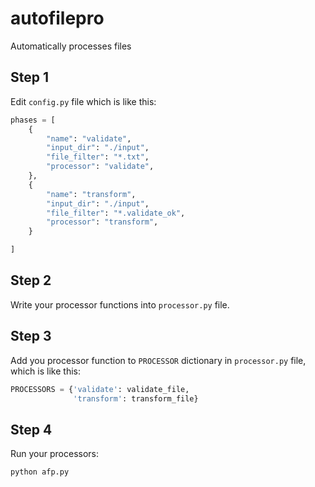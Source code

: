 # autofilepro
Automatically processes files

## Step 1

Edit ``config.py`` file which is like this:

```python
phases = [
    {
        "name": "validate",
        "input_dir": "./input",
        "file_filter": "*.txt",
        "processor": "validate",
    },
    {
        "name": "transform",
        "input_dir": "./input",
        "file_filter": "*.validate_ok",
        "processor": "transform",
    }

]
```

## Step 2

Write your processor functions into ``processor.py`` file.

## Step 3

Add you processor function to ``PROCESSOR`` dictionary in ``processor.py`` file, which is like this:

```python
PROCESSORS = {'validate': validate_file,
              'transform': transform_file}
```

## Step 4
Run your processors:

    python afp.py
